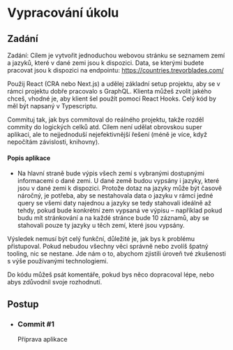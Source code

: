 # Vypracování úkolu

## Zadání

Zadání: Cílem je vytvořit jednoduchou webovou stránku se seznamem zemí a jazyků, které v dané zemi jsou k dispozici. Data, se kterými budete pracovat jsou k dispozici na endpointu: https://countries.trevorblades.com/

Použij React (CRA nebo Next.js) a udělej základní setup projektu, aby se v rámci projektu dobře pracovalo s GraphQL. Klienta můžeš zvolit jakého chceš, vhodné je, aby klient šel použít pomocí React Hooks. Celý kód by měl být napsaný v Typescriptu.

Commituj tak, jak bys commitoval do reálného projektu, takže rozděl commity do logických celků atd. Cílem není udělat obrovskou super aplikaci, ale to nejjednoduší nejefektivnější řešení (méně je více, když nepočítám závislosti, knihovny).

#### Popis aplikace

- Na hlavní straně bude výpis všech zemí s vybranými dostupnými informacemi o dané zemi. U dané země budou vypsány i jazyky, které jsou v dané zemi k dispozici. Protože dotaz na jazyky může být časově náročný, je potřeba, aby se nestahovala data o jazyku v rámci jedné query se všemi daty najednou a jazyky se tedy stahovali ideálně až tehdy, pokud bude konkrétní zem vypsaná ve výpisu – například pokud budu mít stránkování a na každé stránce bude 10 záznamů, aby se stahovali pouze ty jazyky u těch zemí, které jsou vypsány.

Výsledek nemusí být celý funkční, důležité je, jak bys k problému přistupoval. Pokud nebudou všechny věci správně nebo zvolíš špatný tooling, nic se nestane. Jde nám o to, abychom zjistili úroveň tvé zkušenosti s výše používanými technologiemi.

Do kódu můžeš psát komentáře, pokud bys něco dopracoval lépe, nebo abys zdůvodnil svoje rozhodnutí.

## Postup

- ### Commit #1
  Příprava aplikace
